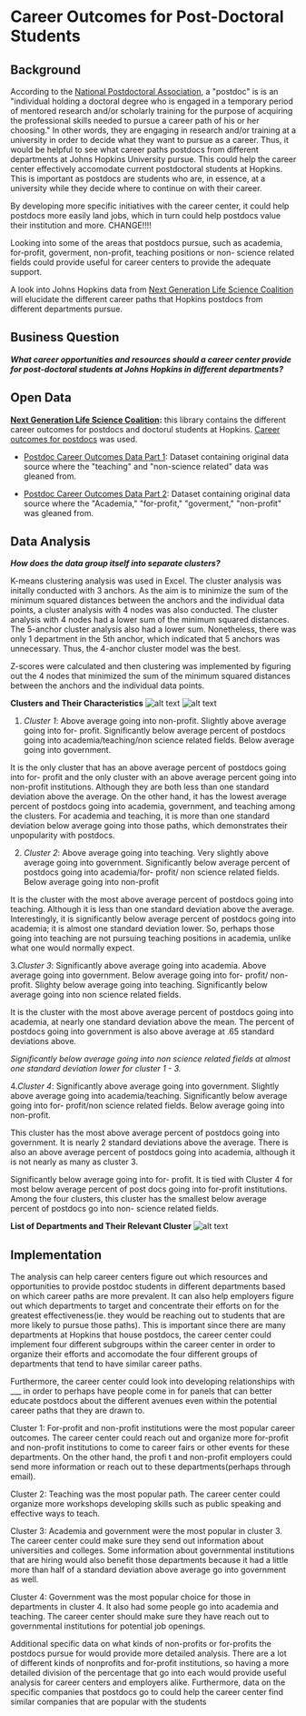 # Career Outcomes for Post-Doctoral Students
## Background

According to the [National Postdoctoral Association](https://www.nationalpostdoc.org/page/What_is_a_postdoc), a "postdoc" is is an "individual holding a doctoral degree who is engaged in a temporary period of mentored research and/or scholarly training for the purpose of acquiring the professional skills needed to pursue a career path of his or her choosing." In other words, they are engaging in research and/or training at a university in order to decide what they want to pursue as a career. Thus, it would be helpful to see what career paths postdocs from different departments at Johns Hopkins University pursue. This could help the career center effectively accomodate current postdoctoral students at Hopkins. This is important as postdocs are students who are, in essence, at a university while they decide where to continue on with their career.

By developing more specific initiatives with the career center, it could help postdocs more easily land jobs, which in turn could help postdocs value their institution and more. CHANGE!!!!

Looking into some of the areas that postdocs pursue, such as academia, for-profit, goverment, non-profit, teaching positions or non- science related fields could provide useful for career centers to provide the adequate support.

A look into Johns Hopkins data from [Next Generation Life Science Coalition](http://nglscoalition.org/coalition-data/#close) will elucidate the different career paths that Hopkins postdocs from different departments pursue.

## Business Question

___What career opportunities and resources should a career center provide for post-doctoral students at Johns Hopkins in different departments?___


## Open Data 

__[Next Generation Life Science Coalition](https://provost.jhu.edu/education/graduate-and-professional-education/cngls/):__ this library contains the different career outcomes for postdocs and doctorul students at Hopkins. [Career outcomes for postdocs](https://provost.jhu.edu/education/graduate-and-professional-education/cngls/postdoctoral-career-outcomes-tabular-format/) was used.

- [Postdoc Career Outcomes Data Part 1](https://github.com/skang06/Post-Doctoral_Career_Outcomes/blob/main/tabula-Postdoc-CareerOutcome-ADATables-083019-2.csv): Dataset containing original data source where the "teaching" and "non-science related" data was gleaned from.

- [Postdoc Career Outcomes Data Part 2](https://github.com/skang06/Post-Doctoral_Career_Outcomes/blob/main/tabula-Postdoc-CareerOutcome-ADATables-083019.csv): Dataset containing original data source where the "Academia," "for-profit," "goverment," "non-profit" was gleaned from.

## Data Analysis 

___How does the data group itself into separate clusters?___

K-means clustering analysis was used in Excel. The cluster analysis was initally conducted with 3 anchors. As the aim is to minimize the sum of the minimum squared distances between the anchors and the individual data points, a cluster analysis with 4 nodes was also conducted. The cluster analysis with 4 nodes had a lower sum of the minimum squared distances. The 5-anchor cluster analysis also had a lower sum. Nonetheless, there was only 1 department in the 5th anchor, which indicated that 5 anchors was unnecessary. Thus, the 4-anchor cluster model was the best.

Z-scores were calculated and then clustering was implemented by figuring out the 4 nodes that minimized the sum of the minimum squared distances between the anchors and the individual data points.

__Clusters and Their Characteristics__
![alt text](https://github.com/skang06/Post-Doctoral_Career_Outcomes/blob/main/chart1.png)
![alt text](https://github.com/skang06/Post-Doctoral_Career_Outcomes/blob/main/factors.png)

1. _Cluster 1_: Above average going into non-profit. Slightly above average going into for- profit. 
Significantly below average percent of postdocs going into academia/teaching/non science related fields. Below average going into government. 

It is the only cluster that has an above average percent of postdocs going into for- profit and the only cluster with an above average percent going into non-profit institutions. Although they are both less than one standard deviation above the average.
On the other hand, it has the lowest average percent of postdocs going into academia, government, and teaching among the clusters. For academia and teaching, it is more than one standard deviation below average going into those paths, which demonstrates their unpopularity with postdocs.

2. _Cluster 2_: Above average going into teaching. Very slightly above average going into government. 
Significantly below average percent of postdocs going into academia/for- profit/ non science related fields. Below average going into non-profit

It is the cluster with the most above average percent of postdocs going into teaching. Although it is less than one standard deviation above the average. Interestingly, it is significantly below average percent of postdocs going into academia; it is almost one standard deviation lower. So, perhaps those going into teaching are not pursuing teaching positions in academia, unlike what one would normally expect.

3._Cluster 3_: Significantly above average going into academia. Above average going into government. 
Below average going into for- profit/ non-profit. Slighty below average going into teaching.  Significantly below average going into non science related fields.

It is the cluster with the most above average percent of postdocs going into academia, at nearly one standard deviation above the mean. The percent of postdocs going into government is also above average at .65 standard deviations above. 

_Significantly below average going into non science related fields at almost one standard deviation lower for cluster 1 - 3._

4._Cluster 4_: Significantly above average going into government. Slightly above average going into academia/teaching. 
Significantly below average going into for- profit/non science related fields. Below average going into non-profit.

This cluster has the most above average percent of postdocs going into government. It is nearly 2 standard deviations above the average. There is also an above average percent of postdocs going into academia, although it is not nearly as many as cluster 3.

Significantly below average going into for- profit. It is tied with Cluster 4 for most below average percent of post docs going into for-profit institutions. Among the four clusters, this cluster has the smallest below average percent of postdocs go into non- science related fields.

__List of Departments and Their Relevant Cluster__
![alt text](https://github.com/skang06/Post-Doctoral_Career_Outcomes/blob/main/list.png)

## Implementation
The analysis can help career centers figure out which resources and opportunities to provide postdoc students in different departments based on which career paths are more prevalent. It can also help employers figure out which departments to target and concentrate their efforts on for the greatest effectiveness(ie. they would be reaching out to students that are more likely to pursue those paths). This is important since there are many departments at Hopkins that house postdocs, the career center could implement four different subgroups within the career center in order to organize their efforts and accomodate the four different groups of departments that tend to have similar career paths.

Furthermore, the career center could look into developing relationships with ___ in order to perhaps have people come in for panels that can better educate postdocs about the different avenues even within the potential career paths that they are drawn to.

Cluster 1: For-profit and non-profit institutions were the most popular career outcomes. The career center could reach out and organize more for-profit and non-profit institutions to come to career fairs or other events for these departments. On the other hand, the profi t and non-profit employers could send more information or reach out to these departments(perhaps through email). 

Cluster 2: Teaching was the most popular path. The career center could organize more workshops developing skills such as public speaking and effective ways to teach. 

Cluster 3: Academia and government were the most popular in cluster 3. The career center could make sure they send out information about universities and colleges. Some information about governmental institutions that are hiring would also benefit those departments because it had a little more than half of a standard deviation above average go into government as well. 

Cluster 4: Government was the most popular choice for those in departments in cluster 4. It also had some people go into academia and teaching. The career center should make sure they have reach out to governmental institutions for potential job openings.

Additional specific data on what kinds of non-profits or for-profits the postdocs pursue for would provide more detailed analysis. There are a lot of different kinds of nonprofits and for-profit institutions, so having a more detailed division of the percentage that go into each would provide useful analysis for career centers and employers alike. Furthermore, data on the specific companies that postdocs go to could help the career center find similar companies that are popular with the students

